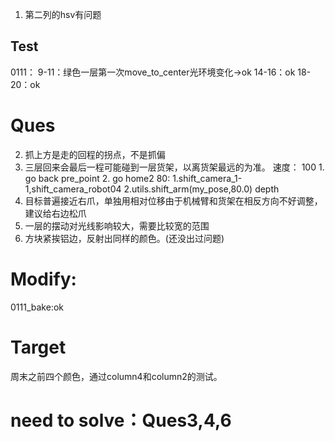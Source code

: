 1. 第二列的hsv有问题
## Test
0111：
    9-11：绿色一层第一次move_to_center光环境变化->ok
    14-16：ok
    18-20：ok

# Ques
2. 抓上方是走的回程的拐点，不是抓偏
3. 三层回来会最后一程可能碰到一层货架，以离货架最远的为准。
速度：
    100
        1. go back pre_point
        2. go home2
    80:
        1.shift_camera_1-1,shift_camera_robot04
        2.utils.shift_arm(my_pose,80.0) depth
4. 目标普遍接近右爪，单独用相对位移由于机械臂和货架在相反方向不好调整，建议给右边松爪
5. 一层的摆动对光线影响较大，需要比较宽的范围
6. 方块紧挨铝边，反射出同样的颜色。(还没出过问题)

# Modify:
0111_bake:ok


# Target
周末之前四个颜色，通过column4和column2的测试。


# need to solve：Ques3,4,6

